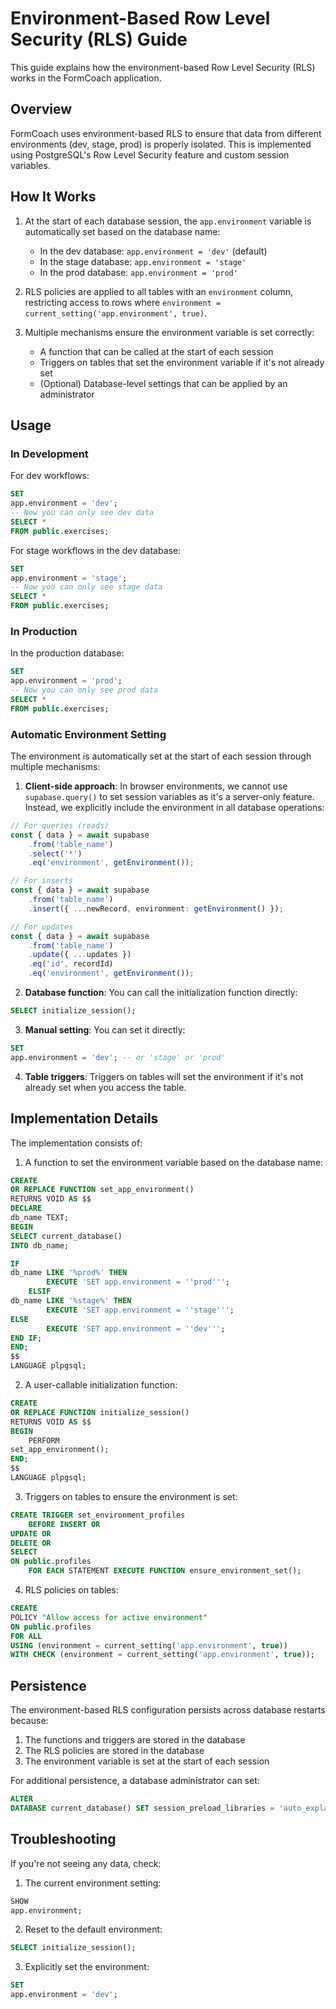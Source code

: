 # Environment-Based Row Level Security (RLS) Guide

This guide explains how the environment-based Row Level Security (RLS) works in the FormCoach application.

## Overview

FormCoach uses environment-based RLS to ensure that data from different environments (dev, stage, prod) is properly
isolated. This is implemented using PostgreSQL's Row Level Security feature and custom session variables.

## How It Works

1. At the start of each database session, the `app.environment` variable is automatically set based on the database
   name:
    - In the dev database: `app.environment = 'dev'` (default)
    - In the stage database: `app.environment = 'stage'`
    - In the prod database: `app.environment = 'prod'`

2. RLS policies are applied to all tables with an `environment` column, restricting access to rows where
   `environment = current_setting('app.environment', true)`.

3. Multiple mechanisms ensure the environment variable is set correctly:
    - A function that can be called at the start of each session
    - Triggers on tables that set the environment variable if it's not already set
    - (Optional) Database-level settings that can be applied by an administrator

## Usage

### In Development

For dev workflows:

```sql
SET
app.environment = 'dev';
-- Now you can only see dev data
SELECT *
FROM public.exercises;
```

For stage workflows in the dev database:

```sql
SET
app.environment = 'stage';
-- Now you can only see stage data
SELECT *
FROM public.exercises;
```

### In Production

In the production database:

```sql
SET
app.environment = 'prod';
-- Now you can only see prod data
SELECT *
FROM public.exercises;
```

### Automatic Environment Setting

The environment is automatically set at the start of each session through multiple mechanisms:

1. **Client-side approach**: In browser environments, we cannot use `supabase.query()` to set session variables as it's
   a server-only feature. Instead, we explicitly include the environment in all database operations:

```typescript
// For queries (reads)
const { data } = await supabase
    .from('table_name')
    .select('*')
    .eq('environment', getEnvironment());

// For inserts
const { data } = await supabase
    .from('table_name')
    .insert({ ...newRecord, environment: getEnvironment() });

// For updates
const { data } = await supabase
    .from('table_name')
    .update({ ...updates })
    .eq('id', recordId)
    .eq('environment', getEnvironment());
```

2. **Database function**: You can call the initialization function directly:

```sql
SELECT initialize_session();
```

3. **Manual setting**: You can set it directly:

```sql
SET
app.environment = 'dev'; -- or 'stage' or 'prod'
```

4. **Table triggers**: Triggers on tables will set the environment if it's not already set when you access the table.

## Implementation Details

The implementation consists of:

1. A function to set the environment variable based on the database name:

```sql
CREATE
OR REPLACE FUNCTION set_app_environment()
RETURNS VOID AS $$
DECLARE
db_name TEXT;
BEGIN
SELECT current_database()
INTO db_name;

IF
db_name LIKE '%prod%' THEN
        EXECUTE 'SET app.environment = ''prod''';
    ELSIF
db_name LIKE '%stage%' THEN
        EXECUTE 'SET app.environment = ''stage''';
ELSE
        EXECUTE 'SET app.environment = ''dev''';
END IF;
END;
$$
LANGUAGE plpgsql;
```

2. A user-callable initialization function:

```sql
CREATE
OR REPLACE FUNCTION initialize_session()
RETURNS VOID AS $$
BEGIN
    PERFORM
set_app_environment();
END;
$$
LANGUAGE plpgsql;
```

3. Triggers on tables to ensure the environment is set:

```sql
CREATE TRIGGER set_environment_profiles
    BEFORE INSERT OR
UPDATE OR
DELETE OR
SELECT
ON public.profiles
    FOR EACH STATEMENT EXECUTE FUNCTION ensure_environment_set();
```

4. RLS policies on tables:

```sql
CREATE
POLICY "Allow access for active environment"
ON public.profiles
FOR ALL
USING (environment = current_setting('app.environment', true))
WITH CHECK (environment = current_setting('app.environment', true));
```

## Persistence

The environment-based RLS configuration persists across database restarts because:

1. The functions and triggers are stored in the database
2. The RLS policies are stored in the database
3. The environment variable is set at the start of each session

For additional persistence, a database administrator can set:

```sql
ALTER
DATABASE current_database() SET session_preload_libraries = 'auto_explain';
```

## Troubleshooting

If you're not seeing any data, check:

1. The current environment setting:

```sql
SHOW
app.environment;
```

2. Reset to the default environment:

```sql
SELECT initialize_session();
```

3. Explicitly set the environment:

```sql
SET
app.environment = 'dev';
```
